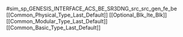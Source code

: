 #sim_sp_GENESIS_INTERFACE_ACS_BE_SR3DNG_src_src_gen_fe_be
[[Common_Physical_Type_Last_Default]]
[[Optional_Blk_Ite_Blk]]
[[Common_Modular_Type_Last_Default]]
[[Common_Basic_Type_Last_Default]]
